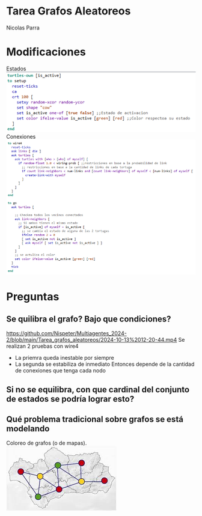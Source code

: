 # Tarea Grafos Aleatoreos 
Nicolas Parra
# Modificaciones
Estados\
![alt text](image-1.png)\
Conexiones\
![alt text](image.png)

# Preguntas
## Se quilibra el grafo? Bajo que condiciones?
https://github.com/Nispeter/Multiagentes_2024-2/blob/main/Tarea_grafos_aleatoreos/2024-10-13%2012-20-44.mp4
Se realizan 2 pruebas con wire4
- La priemra queda inestable por siempre
- La segunda se estabiliza de inmediato
Entonces depende de la cantidad de conexiones que tenga cada nodo
## Si no se equilibra, con que cardinal del conjunto de estados se podría lograr esto?
## Qué problema tradicional sobre grafos se está modelando 
Coloreo de grafos (o de mapas).\
![alt text](images.jpeg)
